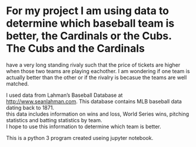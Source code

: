 # For my project I am using data to determine which baseball team is better, the Cardinals or the Cubs.  The Cubs and the Cardinals 
have a very long standing rivaly such that the price of tickets are higher when those two teams are playing eachother.  I am wondering 
if one team is actually better than the other or if the rivalry is becasue the teams are well matched.  

I used data from Lahman’s Baseball Database at http://www.seanlahman.com.  This database contains MLB baseball data dating back to 1871.  
this data includes information on wins and loss, World Series wins, pitching statistics and batting statistics by team.  
I hope to use this information to determine which team is better.  

This is a python 3 program created useing jupyter notebook.  
